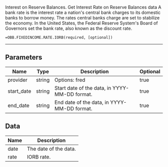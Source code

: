 <!-- markdownlint-disable MD041 -->

Interest on Reserve Balances.  Get Interest Rate on Reserve Balances data A bank rate is the interest rate a nation's central bank charges to its domestic banks to borrow money. The rates central banks charge are set to stabilize the economy. In the United States, the Federal Reserve System's Board of Governors set the bank rate, also known as the discount rate.

```excel wordwrap
=OBB.FIXEDINCOME.RATE.IORB(required, [optional])
```

---

## Parameters

| Name | Type | Description | Optional |
| ---- | ---- | ----------- | -------- |
| provider | string | Options: fred | true |
| start_date | string | Start date of the data, in YYYY-MM-DD format. | true |
| end_date | string | End date of the data, in YYYY-MM-DD format. | true |

## Data

| Name | Description |
| ---- | ----------- |
| date | The date of the data.  |
| rate | IORB rate.  |
